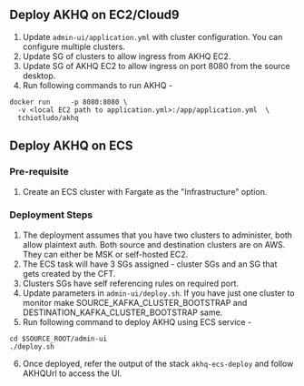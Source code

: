 ## Deploy AKHQ on EC2/Cloud9
1. Update `admin-ui/application.yml` with cluster configuration. You can configure multiple clusters. 
2. Update SG of clusters to allow ingress from AKHQ EC2. 
3. Update SG of AKHQ EC2 to allow ingress on port 8080 from the source desktop. 
4. Run following commands to run AKHQ -
```shell
docker run     -p 8080:8080 \
  -v <local EC2 path to application.yml>:/app/application.yml  \
  tchiotludo/akhq   
```
## Deploy AKHQ on ECS
### Pre-requisite
1. Create an ECS cluster with Fargate as the "Infrastructure" option. 
### Deployment Steps
1. The deployment assumes that you have two clusters to administer, both allow plaintext auth. Both source and destination clusters are on AWS. They can either be MSK or self-hosted EC2.
2. The ECS task will have 3 SGs assigned - cluster SGs and an SG that gets created by the CFT. 
3. Clusters SGs have self referencing rules on required port. 
4. Update parameters in `admin-ui/deploy.sh`. If you have just one cluster to monitor make SOURCE_KAFKA_CLUSTER_BOOTSTRAP and DESTINATION_KAFKA_CLUSTER_BOOTSTRAP same. 
5. Run following command to deploy AKHQ using ECS service  -
```shell
cd $SOURCE_ROOT/admin-ui
./deploy.sh 
```
6. Once deployed, refer the output of the stack `akhq-ecs-deploy` and follow AKHQUrl to access the UI. 